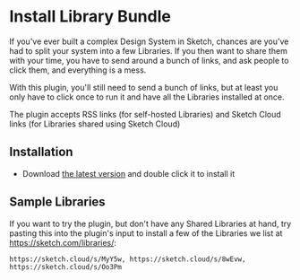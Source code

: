 # Install Library Bundle

If you've ever built a complex Design System in Sketch, chances are you've had to split your system into a few Libraries. If you then want to share them with your time, you have to send around a bunch of links, and ask people to click them, and everything is a mess.

With this plugin, you'll still need to send a bunch of links, but at least you only have to click once to run it and have all the Libraries installed at once.

The plugin accepts RSS links (for self-hosted Libraries) and Sketch Cloud links (for Libraries shared using Sketch Cloud)

## Installation

- Download [the latest version](/bomberstudios/install-library-bundle/releases/latest/download/install-library-bundle.sketchplugin.zip) and double click it to install it

## Sample Libraries

If you want to try the plugin, but don't have any Shared Libraries at hand, try pasting this into the plugin's input to install a few of the Libraries we list at https://sketch.com/libraries/:

```
https://sketch.cloud/s/MyY5w, https://sketch.cloud/s/8wEvw, https://sketch.cloud/s/Oo3Pm
```